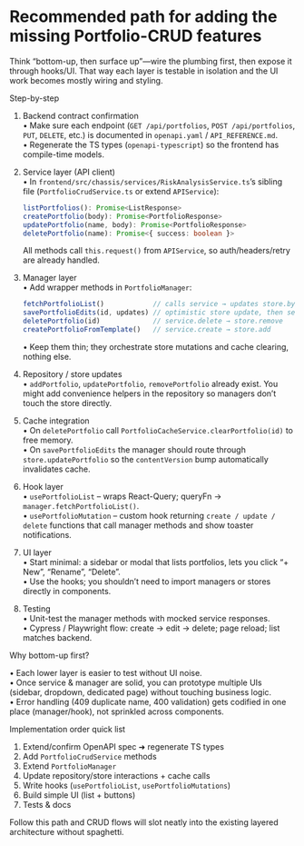 Recommended path for adding the missing Portfolio-CRUD features
===============================================================

Think “bottom-up, then surface up”—wire the plumbing first, then expose it through hooks/UI.  That way each layer is testable in isolation and the UI work becomes mostly wiring and styling.

Step-by-step

1. Backend contract confirmation  
   • Make sure each endpoint (`GET /api/portfolios`, `POST /api/portfolios`, `PUT`, `DELETE`, etc.) is documented in `openapi.yaml` / `API_REFERENCE.md`.  
   • Regenerate the TS types (`openapi-typescript`) so the frontend has compile-time models.

2. Service layer (API client)  
   • In `frontend/src/chassis/services/RiskAnalysisService.ts`’s sibling file (`PortfolioCrudService.ts` or extend `APIService`):  
     ```ts
     listPortfolios(): Promise<ListResponse>
     createPortfolio(body): Promise<PortfolioResponse>
     updatePortfolio(name, body): Promise<PortfolioResponse>
     deletePortfolio(name): Promise<{ success: boolean }>
     ```  
     All methods call `this.request()` from `APIService`, so auth/headers/retry are already handled.

3. Manager layer  
   • Add wrapper methods in `PortfolioManager`:  
     ```ts
     fetchPortfolioList()            // calls service → updates store.byId
     savePortfolioEdits(id, updates) // optimistic store update, then service.update
     deletePortfolio(id)             // service.delete → store.remove
     createPortfolioFromTemplate()   // service.create → store.add
     ```  
   • Keep them thin; they orchestrate store mutations and cache clearing, nothing else.

4. Repository / store updates  
   • `addPortfolio`, `updatePortfolio`, `removePortfolio` already exist. You might add convenience helpers in the repository so managers don’t touch the store directly.

5. Cache integration  
   • On `deletePortfolio` call `PortfolioCacheService.clearPortfolio(id)` to free memory.  
   • On `savePortfolioEdits` the manager should route through `store.updatePortfolio` so the `contentVersion` bump automatically invalidates cache.

6. Hook layer  
   • `usePortfolioList` – wraps React-Query; queryFn → `manager.fetchPortfolioList()`.  
   • `usePortfolioMutation` – custom hook returning `create / update / delete` functions that call manager methods and show toaster notifications.

7. UI layer  
   • Start minimal: a sidebar or modal that lists portfolios, lets you click “+ New”, “Rename”, “Delete”.  
   • Use the hooks; you shouldn’t need to import managers or stores directly in components.

8. Testing  
   • Unit-test the manager methods with mocked service responses.  
   • Cypress / Playwright flow: create → edit → delete; page reload; list matches backend.

Why bottom-up first?

• Each lower layer is easier to test without UI noise.  
• Once service & manager are solid, you can prototype multiple UIs (sidebar, dropdown, dedicated page) without touching business logic.  
• Error handling (409 duplicate name, 400 validation) gets codified in one place (manager/hook), not sprinkled across components.

Implementation order quick list

1. Extend/confirm OpenAPI spec ➜ regenerate TS types  
2. Add `PortfolioCrudService` methods  
3. Extend `PortfolioManager`  
4. Update repository/store interactions + cache calls  
5. Write hooks (`usePortfolioList`, `usePortfolioMutations`)  
6. Build simple UI (list + buttons)  
7. Tests & docs

Follow this path and CRUD flows will slot neatly into the existing layered architecture without spaghetti.